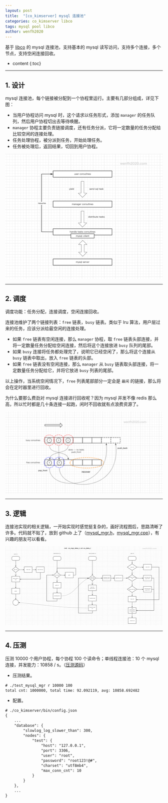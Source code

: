 ```yaml
---
layout: post
title:  "[co_kimserver] mysql 连接池"
categories: co_kimserver libco
tags: mysql pool libco
author: wenfh2020
---
```


基于 [libco](https://github.com/Tencent/libco) 的 mysql 连接池，支持基本的 mysql 读写访问，支持多个连接，多个节点，支持空闲连接回收。





* content
{:toc}

---

## 1. 设计

mysql 连接池，每个链接被分配到一个协程里运行。主要有几部分组成，详见下图：

* 当用户协程访问 mysql 时，这个请求以任务形式，添加 `manager` 的任务队列，然后用户协程切出去等待唤醒。
* `manager` 协程主要负责链接调度，还有任务分派，它将一定数量的任务分配给比较空闲的连接处理。
* 任务处理协程，被分派到任务，开始处理任务。
* 任务被处理后，返回结果，切回到用户协程。

<div align=center><img src="/images/2021-03-25-16-06-10.png" data-action="zoom"/></div>

---

## 2. 调度

调度功能：任务分配，连接调度，空闲连接回收。

连接池维护了两个链接列表：`free` 链表，`busy` 链表。类似于 lru 算法，用户层过来的任务，应该分派给最空闲的连接处理。

* 如果 `free` 链表有空闲连接，那么 `manager` 协程，取 `free` 链表头部连接，并将一定数量任务分配给空闲连接，然后将这个连接放进 `busy` 队列的尾部。
* 如果 `busy` 连接将任务都处理完了，说明它已经空闲了，那么将这个连接从 `busy` 链表中取出，放入 `free` 链表的头部。
* 如果 `free` 链表没有空闲连接，那么 `manager` 从 `busy` 链表取头部连接，将一定数量任务分配给它，并将它放进 `busy` 列表的尾部。

以上操作，当系统空闲情况下，`free` 列表尾部部分一定会是 `最闲` 的链接，那么将会在定时器里进行回收。

为什么要那么费劲对 mysql 连接进行回收呢？因为 mysql 并发不像 redis 那么高，所以忙时都是几十条连接一起跑，闲时不回收就有点浪费资源了。

<div align=center><img src="/images/2021-03-25-16-06-52.png" data-action="zoom"/></div>

---

## 3. 逻辑

连接池实现的相关逻辑，一开始实现时感觉挺复杂的，画好流程图后，思路清晰了许多。代码就不贴了，放到 github 上了（[mysql_mgr.h](https://github.com/wenfh2020/co_kimserver/blob/main/src/core/mysql/mysql_mgr.h)，[mysql_mgr.cpp](https://github.com/wenfh2020/co_kimserver/blob/main/src/core/mysql/mysql_mgr.cpp)），有兴趣的朋友可以看看。

<div align=center><img src="/images/2021-03-25-16-11-47.png" data-action="zoom"/></div>

---

## 4. 压测

压测 10000 个用户协程，每个协程 100 个读命令；单线程连接池：10 个 mysql 连接，并发能力：10858 / s。（[压测源码](https://github.com/wenfh2020/co_kimserver/tree/main/src/test/test_mysql_mgr)）

* 压测结果。

```shell
# ./test_mysql_mgr r 10000 100
total cnt: 1000000, total time: 92.092119, avg: 10858.692482
```

* 配置。

```shell
# ./co_kimserver/bin/config.json
{
    ...
    "database": {
        "slowlog_log_slower_than": 300,
        "nodes": {
            "test": {
                "host": "127.0.0.1",
                "port": 3306,
                "user": "root",
                "password": "root123!@#",
                "charset": "utf8mb4",
                "max_conn_cnt": 10
            }
        }
    },
    ...
}
```
